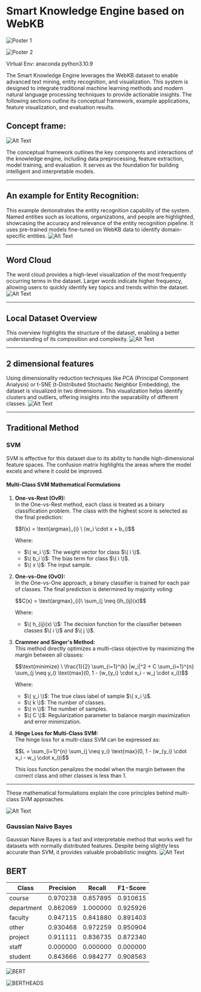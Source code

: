 # Smart Knowledge Engine based on WebKB

![Poster 1](img/poster1.drawio.png)

![Poster 2](img/poster2.drawio.png)

Virtual Env: anaconda python3.10.9

The Smart Knowledge Engine leverages the WebKB dataset to enable advanced text mining, entity recognition, and visualization. This system is designed to integrate traditional machine learning methods and modern natural language processing techniques to provide actionable insights. The following sections outline its conceptual framework, example applications, feature visualization, and evaluation results.
## Concept frame:

![Alt Text](img/frame.png)

The conceptual framework outlines the key components and interactions of the knowledge engine, including data preprocessing, feature extraction, model training, and evaluation. It serves as the foundation for building intelligent and interpretable models.

---

## An example for Entity Recognition:
This example demonstrates the entity recognition capability of the system. Named entities such as locations, organizations, and people are highlighted, showcasing the accuracy and relevance of the entity recognition pipeline. It uses pre-trained models fine-tuned on WebKB data to identify domain-specific entities.
![Alt Text](img/entity_recognition_example.png)

---

## Word Cloud
The word cloud provides a high-level visualization of the most frequently occurring terms in the dataset. Larger words indicate higher frequency, allowing users to quickly identify key topics and trends within the dataset.
![Alt Text](img/word_cloud_example.png)

---

## Local Dataset Overview 
This overview highlights the structure of the dataset, enabling a better understanding of its composition and complexity.
![Alt Text](img/data_statis.jpg)

---

## 2 dimensional features
Using dimensionality reduction techniques like PCA (Principal Component Analysis) or t-SNE (t-Distributed Stochastic Neighbor Embedding), the dataset is visualized in two dimensions. This visualization helps identify clusters and outliers, offering insights into the separability of different classes.
![Alt Text](img/2dim_features.jpg)

---

## Traditional Method

### SVM
SVM is effective for this dataset due to its ability to handle high-dimensional feature spaces. The confusion matrix highlights the areas where the model excels and where it could be improved.

#### Multi-Class SVM Mathematical Formulations

1. **One-vs-Rest (OvR):**  
   In the One-vs-Rest method, each class is treated as a binary classification problem. The class with the highest score is selected as the final prediction:
   
   \$\$f(x) = \text{argmax}_{i} \ (w_i \cdot x + b_i)\$\$
   
   Where:
   - $\( w_i \)$: The weight vector for class $\( i \)$.
   - $\( b_i \)$: The bias term for class $\( i \)$.
   - $\( x \)$: The input sample.

2. **One-vs-One (OvO):**  
   In the One-vs-One approach, a binary classifier is trained for each pair of classes. The final prediction is determined by majority voting:  
   
   \$\$C(x) = \text{argmax}\_{i}\ \sum_{j \neq i}h_{ij}(x)\$\$

   Where:
   - $\( h_{ij}(x) \)$: The decision function for the classifier between classes $\( i \)$ and $\( j \)$.

3. **Crammer and Singer's Method:**  
   This method directly optimizes a multi-class objective by maximizing the margin between all classes:  
   
   \$\$\text{minimize} \ \frac{1}{2} \sum_{i=1}^{k} \|w_i\|^2 + C \sum_{i=1}^{n} \sum_{j \neq y_i} \text{max}(0, 1 - (w_{y_i} \cdot x_i - w_j \cdot x_i))\$\$
   
   Where:
   - $\( y_i \)$: The true class label of sample $\( x_i \)$.
   - $\( k \)$: The number of classes.
   - $\( n \)$: The number of samples.
   - $\( C \)$: Regularization parameter to balance margin maximization and error minimization.

4. **Hinge Loss for Multi-Class SVM:**  
   The hinge loss for a multi-class SVM can be expressed as:
   
   \$\$L = \sum_{i=1}^{n} \sum_{j \neq y_i} \text{max}(0, 1 - (w_{y_i} \cdot x_i - w_j \cdot x_i))\$\$
   
   This loss function penalizes the model when the margin between the correct class and other classes is less than 1.

---

These mathematical formulations explain the core principles behind multi-class SVM approaches. 

![Alt Text](img/SVM_confusion_matrix.jpg)

### Gaussian Naive Bayes
Gaussian Naive Bayes is a fast and interpretable method that works well for datasets with normally distributed features. Despite being slightly less accurate than SVM, it provides valuable probabilistic insights.
![Alt Text](img/NB_confusion_matrix.jpg)

## BERT

| Class      | Precision | Recall   | F1-Score |
|------------|-----------|----------|----------|
| course     | 0.970238  | 0.857895 | 0.910615 |
| department | 0.862069  | 1.000000 | 0.925926 |
| faculty    | 0.947115  | 0.841880 | 0.891403 |
| other      | 0.930468  | 0.972259 | 0.950904 |
| project    | 0.911111  | 0.836735 | 0.872340 |
| staff      | 0.000000  | 0.000000 | 0.000000 |
| student    | 0.843666  | 0.984277 | 0.908563 |

![BERT](img/bert_results.png)

![BERTHEADS](img/bert_modelview.png)

